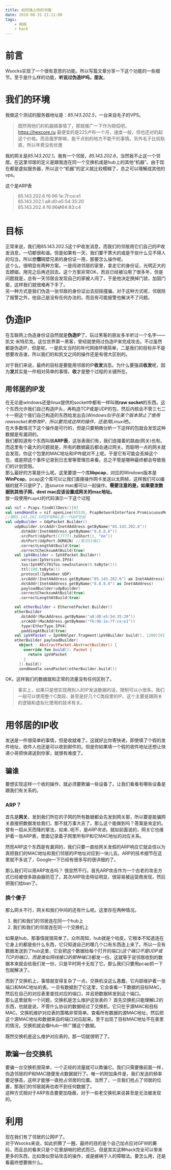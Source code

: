 ```yaml
---
title: 如何强上你的邻居
date: 2019-08-31 21:11:08
tags:
    - 网络
    - hack
---
```


# 前言
Wsocks实现了一个很有意思的功能。所以写篇文章分享一下这个功能的一些细节。至于是什么样的功能，**听说过伪造IP吗，朋友**。

# 我们的环境

我做这个测试的服务器地址是：*85.143.202.5*，一台来自毛子的VPS。

> 既然用他们的机器搞事情了，那就推广一下作为赔偿吧。  
> https://hexcore.ru 最便宜的是225卢布一个月，速度一般，但也还对的起这个价格。而且俄罗斯嘛，能干点别的地方不能干的事情。另外毛子比较耿直，所以年费没有优惠

我的网关是*85.143.202.1*。我有一个邻居，*85.143.202.6*，当然我不止这一个邻居。在这里邻居的定义是跟我连在同一个交换机或是hub上的其他“机器”。由于现在都是虚拟服务器，所以这个“机器”的定义就比较模糊了，总之可以理解成其他的vps。

这个是ARP表
>85.143.202.6     f6:96:1e:7f:ce:e1        
85.143.202.1     a8:d0:e5:54:35:20        
85.143.202.4     f6:96:cd:84:83:c4         

# 目标
正常来说，我们用85.143.202.5这个IP收发消息，而我们的邻居用它们自己的IP收发消息，一切都很和谐。但是如果有一天，我们要干票大的或是干些什么见不得人的勾当，所以想**借**隔壁兄弟的身份证一用，那要怎么操作呢。  
这个么，很明显有两种方案。一是闯进邻居的家里，拿走它的身份证，光明正大的去嫖娼，用完之后再还回去。这个方案非常OK，而且已经被沿用了很多年，但是问题就是，总有一天邻居会发现自己的家被人闯了，于是他决定换掉门锁，加固门窗，这样我们就很难再下手了。  
另一种方式是我们伪造一张邻居的身份证出去招摇撞骗。对于这种方式呢，邻居除了报警之外，他自己是没有任何办法的。而且有可能报警也解决不了问题。

# 伪造IP

在互联网上伪造身份证自然就是**伪造IP**了。玩过黑客的朋友多半听过一个名字——凯文·米特尼克。这位世界第一黑客，曾经就使用过伪造IP来完成攻击。不过虽然都是伪造IP，但是呢，一是凯文当时的年代网络环境简单，二是我们的目标并不是想要攻击谁，所以我们的和凯文之间的操作还是有很大区别的。

对于我们来说，最终的目标是要能用邻居的IP**收发**消息。为什么要强调**收发**呢，因为**发**其实是一件相对简单的事情，**收**才是整个过程的关键所在。

## 用邻居的IP发
在无论是windows还是linux提供的socket中都有一样叫做**raw socket**的东西。这个东西允许我们自己构造IP头，再构造TCP或是UDP的包，然后内核会不管三七二十一把这个我们自己构造的东西给发出去(*Windows似乎在某个版本禁止了使用rawsocket来修改IP，所以要完成这样的操作，还是用Linux吧*)。  
在大多数情况下这个操作是可行的，但是只要稍微分析一下这样的包就会发现这种数据是有漏洞的。  
我们都知道有个东西叫做**ARP表**，这张表我们有，我们连接着的路由(网关)也有。而这里有个最大的问题就是，所有的数据最后都会通过网关。而聪明一点的网关就会发现，你这个包里的MAC地址和IP咋就对不上呢。于是它有可能会丢掉这个包，或是把这个事件记录到日志里等管理员来看。总之不管是哪种最终都会导致我们的计划受阻。  
那么最好的方案是什么呢。这里要提一个库**libpcap**，对应的Windows版本是**WinPcap**。pcap这个库可以让我们直接操作网卡发送以太网帧，这样我们可以编辑的就不只是IP了，连source mac都可以一起操作。**需要注意的是，如果要发数据到其他子网，dest mac应该设置成网关的mac地址。**  
放一段使用`Pcap4J`的代码演示一下这个过程
```Kotlin
val nif = Pcaps.findAllDevs()[0]
val sendHandle = nif.openLive(65536, PcapNetworkInterface.PromiscuousMode.PROMISCUOUS, 10)
//用85.143.202.6的IP和MAC发一个UDP包给
val udpBuilder = UdpPacket.Builder()
    udpBuilder.srcAddr(Inet4Address.getByName("85.143.202.6"))
      .dstAddr(Inet4Address.getByName("8.8.8.8"))
      .srcPort(UdpPort((7777).toShort(), "me"))
      .dstPort(UdpPort.DOMAIN) //表示53端口
      .correctLengthAtBuild(true)
      .correctChecksumAtBuild(true)
    val ipV4Builder = IpV4Packet.Builder()
      .version(IpVersion.IPV4)
      .tos(IpV4Rfc791Tos.newInstance(0.toByte()))
      .ttl(100.toByte())
      .protocol(IpNumber.UDP)
      .srcAddr(Inet4Address.getByName("85.143.202.6") as Inet4Address)
      .dstAddr(Inet4Address.getByName("8.8.8.8") as Inet4Address)
      .payloadBuilder(udpBuilder)
      .correctChecksumAtBuild(true)
      .correctLengthAtBuild(true)

    val etherBuilder = EthernetPacket.Builder()
    etherBuilder
      .dstAddr(MacAddress.getByName("a8:d0:e5:54:35:20"))
      .srcAddr(MacAddress.getByName("f6:96:1e:7f:ce:e1"))
      .type(EtherType.IPV4)
      .paddingAtBuild(true)
    val ipV4Packet = IpV4Helper.fragment(ipV4Builder.build(), 1200)[0]
    etherBuilder.payloadBuilder(
      object : AbstractPacket.AbstractBuilder() {
        override fun build(): Packet {
          return ipV4Packet
        }
      }).build()
      sendHandle.sendPacket(etherBuilder.build())
```
OK，这样我们的数据就和正常的流量没有任何区别了。
>事实上，如果只是想实现用别人的IP发送数据的话，限制可以小很多。我们一般可以使用整个C类段，甚至是好几个C类段里的IP。这个主要是跟网关的逻辑和虚拟化使用的技术有关。

# 用邻居的IP收

发送是一件很简单的事情，但是收就难了。这就好比你寄快递，即使填了个假的发件地址，收件人也还是可以收到邮件的。但是你如果填一个假的收件地址还想让快递小哥把快递送到你家，就很有难度了。

## 骗谁
要想实现这样一个收的操作，就必须要欺骗一些设备了。让我们看看有哪些设备是跟我们有关系的。

### ARP？
首先是**网关**，发到我们所在的子网的所有数据都会先发到网关那，所以要是能骗网关直接把数据发给我们，那不就万事大吉了。那么这个能做到吗？答案是肯定的。曾有一招从天而降的掌法，如来..呃不，是*ARP攻击*。就如前面说的，网关它也维护着一张ARP表，里面记录着子网里所有IP和它MAC地址的对应关系。 

然而ARP这个东西是有漏洞的，我们只要一直给网关发假的ARP响应它就会信以为真把我们的MAC地址和我们邻居的IP地址对应到一块儿去。ARP的技术细节在这里就不多说了，Google一下已经有很多写的很详细的了。  

那么我们可以用ARP攻击吗？ 很显然不行。首先ARP攻击作为一个古老的攻击方式已经被很多路由器防范了。其次ARP攻击特征明显，很容易被运营商发现，然后把我们给ban了。


### 换个傻子

那么网关不行，网关和我们中间的还有什么呢。这里存在两种情况。  

1. 我们和我们的邻居连在同一个hub上
2. 我们和我们的邻居连在同一个交换机上

如果是hub，那事情就很简单了。众所周知，hub就是个哈皮。它根本不知道连在它身上的都是些什么东西，它只知道自己的哪几个口有东西连上来了。所以一旦有数据发送到了hub这里，它会把这个数据给每个打开的端口(*这个端口不是UDP或TCP的端口，而是类似网线接口的那种端口*)都发一份。这就等于说邻居收到的数据本来就会给我们发一份，只是平时网卡无视了它。那么我们只要用pcap抓一下包就解决了。  

而到了交换机上，事情就变得复杂了一点。交换机没这么愚蠢，它内部维护着一张端口和MAC地址的表。一旦有数据到了它这里，它会查看一下数据的目标MAC，然后在自己的对应表里查找对应的端口，并且把数据转发到这个端口。  
那么这里就有一个问题，交换机是怎么维护这张表的？ 首先交换机只能理解L2的东西，也就是说，不管什么协议的数据经过了交换机，它只在乎源MAC和目标MAC。交换机维护对应表的策略非常简单。查看所有数据的源MAC地址，然后把这个源MAC地址和数据来自的端口对应起来。至于出现了目标MAC地址不在表里的情况，交换机就会像Hub一样广播这个数据。  

既然交换机是这么维护对应表的，那一切就很明了了。

## 欺骗一台交换机
要骗一台交换机很简单，一个正经的流量就可以欺骗它。我们只需要像前面一样，伪造邻居的IP和MAC随便发点数据就行了。唯一的附加条件是，我们发送的频率要足够高，这样才能够一直抢占邻居的位置。当然了，一旦我们抢占了邻居的位置，那我们的邻居就再也收不到任何数据了。  
这种方式相对于ARP攻击要更加隐蔽，对于一些老交换机来说甚至是无法被发现的。

# 利用
现在我们有了邻居的公网IP了。  
对于Wsocks来说，如此折腾了一圈，最终的目的是个自己加点应对GFW的筹码，而且总的看来只是个花里胡哨的把式而已。但是其实这种hack完全可以带来更多的东西，比如类似旁站攻击的操作，或是嫁祸于人的障眼法。要怎么用，还是看最终想要做什么。